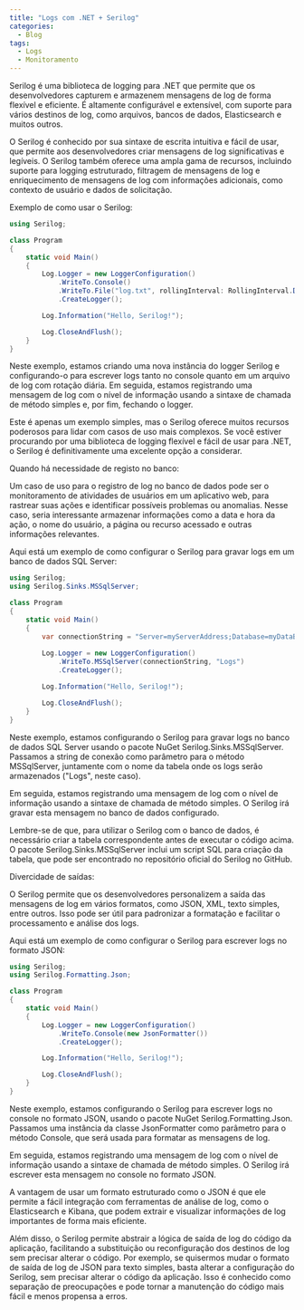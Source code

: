 ```yaml
---
title: "Logs com .NET + Serilog"
categories:
  - Blog
tags:
  - Logs
  - Monitoramento
---
```


Serilog é uma biblioteca de logging para .NET que permite que os desenvolvedores capturem e armazenem mensagens de log de forma flexível e eficiente. É altamente configurável e extensível, com suporte para vários destinos de log, como arquivos, bancos de dados, Elasticsearch e muitos outros.

O Serilog é conhecido por sua sintaxe de escrita intuitiva e fácil de usar, que permite aos desenvolvedores criar mensagens de log significativas e legíveis. O Serilog também oferece uma ampla gama de recursos, incluindo suporte para logging estruturado, filtragem de mensagens de log e enriquecimento de mensagens de log com informações adicionais, como contexto de usuário e dados de solicitação.

Exemplo de como usar o Serilog:

```csharp
using Serilog;

class Program
{
    static void Main()
    {
        Log.Logger = new LoggerConfiguration()
            .WriteTo.Console()
            .WriteTo.File("log.txt", rollingInterval: RollingInterval.Day)
            .CreateLogger();

        Log.Information("Hello, Serilog!");

        Log.CloseAndFlush();
    }
}
```

Neste exemplo, estamos criando uma nova instância do logger Serilog e configurando-o para escrever logs tanto no console quanto em um arquivo de log com rotação diária. Em seguida, estamos registrando uma mensagem de log com o nível de informação usando a sintaxe de chamada de método simples e, por fim, fechando o logger.

Este é apenas um exemplo simples, mas o Serilog oferece muitos recursos poderosos para lidar com casos de uso mais complexos. Se você estiver procurando por uma biblioteca de logging flexível e fácil de usar para .NET, o Serilog é definitivamente uma excelente opção a considerar.


Quando há necessidade de registo no banco:

Um caso de uso para o registro de log no banco de dados pode ser o monitoramento de atividades de usuários em um aplicativo web, para rastrear suas ações e identificar possíveis problemas ou anomalias. Nesse caso, seria interessante armazenar informações como a data e hora da ação, o nome do usuário, a página ou recurso acessado e outras informações relevantes.

Aqui está um exemplo de como configurar o Serilog para gravar logs em um banco de dados SQL Server:

```csharp
using Serilog;
using Serilog.Sinks.MSSqlServer;

class Program
{
    static void Main()
    {
        var connectionString = "Server=myServerAddress;Database=myDataBase;User Id=myUsername;Password=myPassword;";
        
        Log.Logger = new LoggerConfiguration()
            .WriteTo.MSSqlServer(connectionString, "Logs")
            .CreateLogger();

        Log.Information("Hello, Serilog!");

        Log.CloseAndFlush();
    }
}
```

Neste exemplo, estamos configurando o Serilog para gravar logs no banco de dados SQL Server usando o pacote NuGet Serilog.Sinks.MSSqlServer. Passamos a string de conexão como parâmetro para o método MSSqlServer, juntamente com o nome da tabela onde os logs serão armazenados ("Logs", neste caso).

Em seguida, estamos registrando uma mensagem de log com o nível de informação usando a sintaxe de chamada de método simples. O Serilog irá gravar esta mensagem no banco de dados configurado.

Lembre-se de que, para utilizar o Serilog com o banco de dados, é necessário criar a tabela correspondente antes de executar o código acima. O pacote Serilog.Sinks.MSSqlServer inclui um script SQL para criação da tabela, que pode ser encontrado no repositório oficial do Serilog no GitHub.

Divercidade de saídas:

O Serilog permite que os desenvolvedores personalizem a saída das mensagens de log em vários formatos, como JSON, XML, texto simples, entre outros. Isso pode ser útil para padronizar a formatação e facilitar o processamento e análise dos logs.

Aqui está um exemplo de como configurar o Serilog para escrever logs no formato JSON:

```csharp
using Serilog;
using Serilog.Formatting.Json;

class Program
{
    static void Main()
    {
        Log.Logger = new LoggerConfiguration()
            .WriteTo.Console(new JsonFormatter())
            .CreateLogger();

        Log.Information("Hello, Serilog!");

        Log.CloseAndFlush();
    }
}
```

Neste exemplo, estamos configurando o Serilog para escrever logs no console no formato JSON, usando o pacote NuGet Serilog.Formatting.Json. Passamos uma instância da classe JsonFormatter como parâmetro para o método Console, que será usada para formatar as mensagens de log.

Em seguida, estamos registrando uma mensagem de log com o nível de informação usando a sintaxe de chamada de método simples. O Serilog irá escrever esta mensagem no console no formato JSON.

A vantagem de usar um formato estruturado como o JSON é que ele permite a fácil integração com ferramentas de análise de log, como o Elasticsearch e Kibana, que podem extrair e visualizar informações de log importantes de forma mais eficiente.

Além disso, o Serilog permite abstrair a lógica de saída de log do código da aplicação, facilitando a substituição ou reconfiguração dos destinos de log sem precisar alterar o código. Por exemplo, se quisermos mudar o formato de saída de log de JSON para texto simples, basta alterar a configuração do Serilog, sem precisar alterar o código da aplicação. Isso é conhecido como separação de preocupações e pode tornar a manutenção do código mais fácil e menos propensa a erros.

